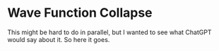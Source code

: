 # Wave Function Collapse

This might be hard to do in parallel, but I wanted to see what ChatGPT would say about it. So here it goes.
